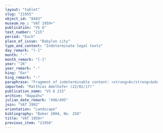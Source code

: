 ```yaml
---
layout: "tablet"
slug: "21955"
object_id: "8483"
museum_no_: "VAT 1959+"
publication: "VS 6"
text_number: "215"
period: "Each"
place_of_issue: "Babylon city"
type_and_content: "Indeterminate legal texts"
day_remark: "[-]"
month: "-"
month_remark: "[-]"
year: "26"
year_remark: "-"
king: "Dar"
king_remark: "-"
paraphrase: "Fragment of indeterminable content: <strong>A</strong>&nbsp;is mentioned in connection with a load (<em>biltu</em>) of an unkown commodity. The operative section is too fragmentary to determine its content. 3 witnesses and the scribe ([...]/Nab&ucirc;-nādin-&scaron;umi//[...]).<br /> &nbsp;<br /> <strong>A</strong>&nbsp;= Dihummu/Handa&scaron;ānu//Ileˀˀi-Marduk<br /> &nbsp;"
imported: "Matthias Adelhofer (22/02/17)"
publication_name: "VS 6 215"
archive: "Nappāhu"
julian_date_remark: "496/495"
join: "VAT 1992"
orientation: "Landscape"
bibliography: "Baker 2004, No. 258"
title: "VAT 1959+"
previous_item: "21958"
---
```


